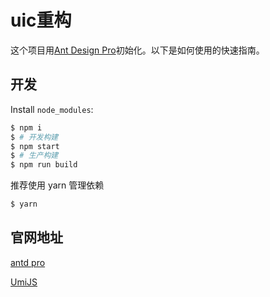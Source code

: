 # uic重构

这个项目用[Ant Design Pro](https://pro.ant.design)初始化。以下是如何使用的快速指南。

## 开发

Install `node_modules`:

```bash
$ npm i
$ # 开发构建
$ npm start
$ # 生产构建
$ npm run build
```

推荐使用 yarn 管理依赖

```bash
$ yarn
```

## 官网地址

[antd pro](https://pro.ant.design/)

[UmiJS](https://umijs.org/zh-CN)
